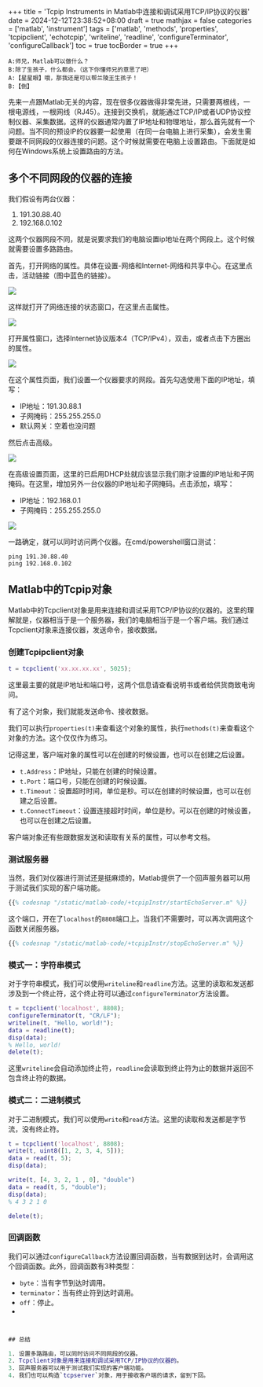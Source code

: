 +++
title = 'Tcpip Instruments in Matlab中连接和调试采用TCP/IP协议的仪器'
date = 2024-12-12T23:38:52+08:00
draft = true
mathjax = false
categories = ['matlab', 'instrument']
tags = ['matlab', 'methods', 'properties', 'tcpipclient', 'echotcpip', 'writeline', 'readline', 'configureTerminator', 'configureCallback']
toc = true
tocBorder = true
+++



    A:师兄，Matlab可以做什么？
    B:除了生孩子，什么都会。（这下你懂师兄的意思了吧）
    A:【星星眼】哦，那我还是可以帮兰陵王生孩子！
    B:【倒】

先来一点跟Matlab无关的内容，现在很多仪器做得非常先进，只需要两根线，一根电源线，一根网线（RJ45）。连接到交换机，就能通过TCP/IP或者UDP协议控制仪器、采集数据。这样的仪器通常内置了IP地址和物理地址，那么首先就有一个问题。当不同的预设IP的仪器要一起使用（在同一台电脑上进行采集），会发生需要跟不同网段的仪器连接的问题。这个时候就需要在电脑上设置路由。下面就是如何在Windows系统上设置路由的方法。

## 多个不同网段的仪器的连接

我们假设有两台仪器：

1. 191.30.88.40
2. 192.168.0.102

这两个仪器网段不同，就是说要求我们的电脑设置ip地址在两个网段上。这个时候就需要设置多路路由。

首先，打开网络的属性。具体在设置-网络和Internet-网络和共享中心。在这里点击，活动链接（图中蓝色的链接）。

![](/matlab-img/setup-routes/step1.png)

这样就打开了网络连接的状态窗口，在这里点击属性。

![](/matlab-img/setup-routes/step2.png)

打开属性窗口，选择Internet协议版本4（TCP/IPv4），双击，或者点击下方圈出的属性。

![](/matlab-img/setup-routes/step3.png)

在这个属性页面，我们设置一个仪器要求的网段。首先勾选使用下面的IP地址，填写：

- IP地址：191.30.88.1
- 子网掩码：255.255.255.0
- 默认网关：空着也没问题

然后点击高级。

![](/matlab-img/setup-routes/step4.png)

在高级设置页面，这里的已启用DHCP处就应该显示我们刚才设置的IP地址和子网掩码。在这里，增加另外一台仪器的IP地址和子网掩码。点击添加，填写：

- IP地址：192.168.0.1
- 子网掩码：255.255.255.0

![](/matlab-img/setup-routes/step5.png)

一路确定，就可以同时访问两个仪器。在cmd/powershell窗口测试：

```shell
ping 191.30.88.40
ping 192.168.0.102
```

## Matlab中的Tcpip对象

Matlab中的Tcpclient对象是用来连接和调试采用TCP/IP协议的仪器的。这里的理解就是，仪器相当于是一个服务器，我们的电脑相当于是一个客户端。我们通过Tcpclient对象来连接仪器，发送命令，接收数据。

### 创建Tcpipclient对象

```matlab
t = tcpclient('xx.xx.xx.xx', 5025);
```

这里最主要的就是IP地址和端口号，这两个信息请查看说明书或者给供货商致电询问。

有了这个对象，我们就能发送命令、接收数据。

我们可以执行`properties(t)`来查看这个对象的属性，执行`methods(t)`来查看这个对象的方法。这个仅仅作为练习。

记得这里，客户端对象的属性可以在创建的时候设置，也可以在创建之后设置。

- `t.Address`：IP地址，只能在创建的时候设置。
- `t.Port`：端口号，只能在创建的时候设置。
- `t.Timeout`：设置超时时间，单位是秒。可以在创建的时候设置，也可以在创建之后设置。
- `t.ConnectTimeout`：设置连接超时时间，单位是秒。可以在创建的时候设置，也可以在创建之后设置。

客户端对象还有些跟数据发送和读取有关系的属性，可以参考文档。

### 测试服务器

当然，我们对仪器进行测试还是挺麻烦的，Matlab提供了一个回声服务器可以用于测试我们实现的客户端功能。

```matlab
{{% codesnap "/static/matlab-code/+tcpipInstr/startEchoServer.m" %}}
```

这个端口，开在了`localhost`的`8808`端口上。当我们不需要时，可以再次调用这个函数关闭服务器。


```matlab
{{% codesnap "/static/matlab-code/+tcpipInstr/stopEchoServer.m" %}}
```

### 模式一：字符串模式

对于字符串模式，我们可以使用`writeline`和`readline`方法。这里的读取和发送都涉及到一个终止符，这个终止符可以通过`configureTerminator`方法设置。

```matlab
t = tcpclient('localhost', 8808);
configureTerminator(t, "CR/LF");
writeline(t, "Hello, world!");
data = readline(t);
disp(data);
% Hello, world!
delete(t);
```
这里`writeline`会自动添加终止符，`readline`会读取到终止符为止的数据并返回不包含终止符的数据。


### 模式二：二进制模式

对于二进制模式，我们可以使用`write`和`read`方法。这里的读取和发送都是字节流，没有终止符。

```matlab
t = tcpclient('localhost', 8808);
write(t, uint8([1, 2, 3, 4, 5]));
data = read(t, 5);
disp(data);

write(t, [4, 3, 2, 1 , 0], "double")
data = read(t, 5, "double");
disp(data);
% 4 3 2 1 0

delete(t);
```

### 回调函数

我们可以通过`configureCallback`方法设置回调函数，当有数据到达时，会调用这个回调函数。此外，回调函数有3种类型：

- `byte`：当有字节到达时调用。
- `terminator`：当有终止符到达时调用。
- `off`：停止。
- 

```matlab


## 总结

1. 设置多路路由，可以同时访问不同网段的仪器。
2. Tcpclient对象是用来连接和调试采用TCP/IP协议的仪器的。
3. 回声服务器可以用于测试我们实现的客户端功能。
4. 我们也可以构造`tcpserver`对象，用于接收客户端的请求，留到下回。